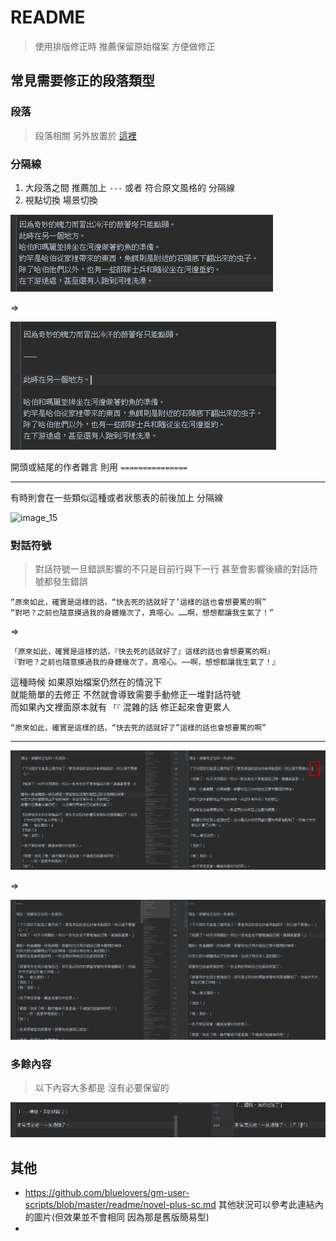 # README

> 使用排版修正時 推薦保留原始檔案 方便做修正

## 常見需要修正的段落類型

### 段落

> 段落相關 另外放置於 [這裡](段落/README.md)

### 分隔線

1. 大段落之間 推薦加上 `---` 或者 符合原文風格的 分隔線
2. 視點切換 場景切換

![image_4](img/image_4.png)

=>

![image_5](img/image_5.png)

開頭或結尾的作者雜言 則用 `===============`

---

有時則會在一些類似這種或者狀態表的前後加上 分隔線

![image_15](../img/image_15.png)

### 對話符號

> 對話符號一旦錯誤影響的不只是目前行與下一行 甚至會影響後續的對話符號都發生錯誤

```
“原來如此，確實是這樣的話，“快去死的話就好了’這樣的話也會想要罵的啊”
“對吧？之前也隨意摸過我的身體幾次了，真噁心。……啊，想想都讓我生氣了！”
```

=>

```
「原來如此，確實是這樣的話，『快去死的話就好了』這樣的話也會想要罵的啊』
『對吧？之前也隨意摸過我的身體幾次了，真噁心。⋯⋯啊，想想都讓我生氣了！』
```

這種時候 如果原始檔案仍然在的情況下  
就能簡單的去修正 不然就會導致需要手動修正一堆對話符號  
而如果內文裡面原本就有 `「『` 混雜的話 修正起來會更累人

```
“原來如此，確實是這樣的話，“快去死的話就好了”這樣的話也會想要罵的啊”
```

---

![image_12](img/image_12.png)

=>

![image_13](img/image_13.png)

### 多餘內容

> 以下內容大多都是 沒有必要保留的

![image_9](img/image_9.png)

## 其他

- https://github.com/bluelovers/gm-user-scripts/blob/master/readme/novel-plus-sc.md 其他狀況可以參考此連結內的圖片(但效果並不會相同 因為那是舊版簡易型)
- 
